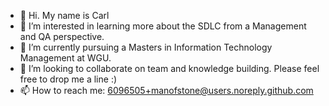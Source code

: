 - 👋 Hi. My name is Carl
- 👀 I’m interested in learning more about the SDLC from a Management and QA perspective.
- 🌱 I’m currently pursuing a Masters in Information Technology Management at WGU.
- 💞️ I’m looking to collaborate on team and knowledge building. Please feel free to drop me a line :)
- 📫 How to reach me: 6096505+manofstone@users.noreply.github.com

<!---
manofstone/manofstone is a ✨ special ✨ repository because its `README.md` (this file) appears on your GitHub profile.
You can click the Preview link to take a look at your changes.
--->
